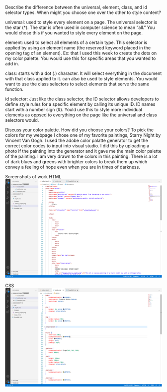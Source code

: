 Describe the difference between the universal, element, class, and id selector types. When might you choose one over the other to style content?

universal: used to style every element on a page. The universal selector is the star (*). The star is often used in computer science to mean “all.” You would chose this if you wanted to style every element on the page. 


element: used to select all elements of a certain type. This selector is applied by using an element name (the reserved keyword placed in the opening tag of an element). Ex: <span> that I used this week to create the dots on my color palette. You would use this for specific areas that you wanted to add in.

class: starts with a dot (.) character. It will select everything in the document with that class applied to it. 
can also be used to style elements. You would want to use the class selectors to select elements that serve the same function.

id selector: Just like the class selector, the ID selector allows developers to define style rules for a specific element by calling its unique ID. ID names start with a number sign (#). Yould use this to style more individual elements as oppsed to everything on the page like the universal and class selectors would.



Discuss your color palette. How did you choose your colors?
To pick the colors for my webpage I chose one of my favorite paintings, Starry Night by Vincent Van Gogh. I used the adobe color
palatte generator to get the correct color codes to input into visual studio. I did this by uploading a photo if the painting into the generator and it gave me the main color palette of the painting. I am very drawn to the colors in this painting. There is a lot of dark blues and greens with brighter colors to break them up which convey a feeling of hope even when you are in times of darkness.




Screenshots of work
HTML
![screenshot](./images/assignment-10-screenshot-01.png) 

CSS
![screenshot](./images/assignment-10-screenshot-02.png) 